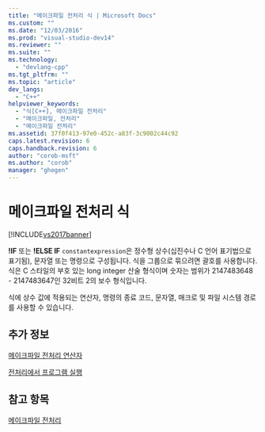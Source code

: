 ```yaml
---
title: "메이크파일 전처리 식 | Microsoft Docs"
ms.custom: ""
ms.date: "12/03/2016"
ms.prod: "visual-studio-dev14"
ms.reviewer: ""
ms.suite: ""
ms.technology: 
  - "devlang-cpp"
ms.tgt_pltfrm: ""
ms.topic: "article"
dev_langs: 
  - "C++"
helpviewer_keywords: 
  - "식[C++], 메이크파일 전처리"
  - "메이크파일, 전처리"
  - "메이크파일 전처리"
ms.assetid: 37f0f413-97e0-452c-a83f-3c9002c44c92
caps.latest.revision: 6
caps.handback.revision: 6
author: "corob-msft"
ms.author: "corob"
manager: "ghogen"
---
```

# 메이크파일 전처리 식
[!INCLUDE[vs2017banner](../assembler/inline/includes/vs2017banner.md)]

**\!IF** 또는 **\!ELSE IF** `constantexpression`은 정수형 상수\(십진수나 C 언어 표기법으로 표기됨\), 문자열 또는 명령으로 구성됩니다.  식을 그룹으로 묶으려면 괄호를 사용합니다.  식은 C 스타일의 부호 있는 long integer 산술 형식이며 숫자는 범위가 2147483648 \- 2147483647인 32비트 2의 보수 형식입니다.  
  
 식에 상수 값에 적용되는 연산자, 명령의 종료 코드, 문자열, 매크로 및 파일 시스템 경로를 사용할 수 있습니다.  
  
## 추가 정보  
 [메이크파일 전처리 연산자](../build/makefile-preprocessing-operators.md)  
  
 [전처리에서 프로그램 실행](../build/executing-a-program-in-preprocessing.md)  
  
## 참고 항목  
 [메이크파일 전처리](../build/makefile-preprocessing.md)